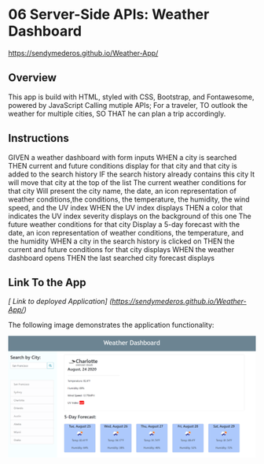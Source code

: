 # 06 Server-Side APIs: Weather Dashboard
https://sendymederos.github.io/Weather-App/

## Overview

This app is build with HTML, styled with CSS, Bootstrap, and Fontawesome, powered by JavaScript Calling mutiple APIs;
For a traveler,
TO outlook the weather for multiple cities,
SO THAT he can plan a trip accordingly.

## Instructions
GIVEN a weather dashboard with form inputs
WHEN a city is searched
THEN current and future conditions display for that city and that city is added to the search history
IF the search history already contains this city 
It will move that city at the top of the list 
The current weather conditions for that city
Will present the city name, the date, an icon representation of weather conditions,the conditions, the temperature, the humidity, the wind speed, and the UV index
WHEN the UV index displays
THEN a color that indicates the UV index severity displays on the background of this one
The future weather conditions for that city
Display a 5-day forecast with the date, an icon representation of weather conditions, the temperature, and the humidity
WHEN a city in the search history is clicked on
THEN the current and future conditions for that city displays
WHEN the weather dashboard opens
THEN the last searched city forecast displays

## Link To the App

_[ Link to deployed Application] (https://sendymederos.github.io/Weather-App/)_

The following image demonstrates the application functionality:

![weather dashboard demo](./assets/picts/Weather_App.png)
